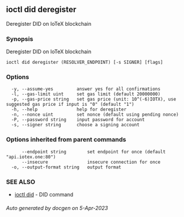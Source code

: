 ## ioctl did deregister

Deregister DID on IoTeX blockchain

### Synopsis

Deregister DID on IoTeX blockchain

```
ioctl did deregister (RESOLVER_ENDPOINT) [-s SIGNER] [flags]
```

### Options

```
  -y, --assume-yes         answer yes for all confirmations
  -l, --gas-limit uint     set gas limit (default 20000000)
  -p, --gas-price string   set gas price (unit: 10^(-6)IOTX), use suggested gas price if input is "0" (default "1")
  -h, --help               help for deregister
  -n, --nonce uint         set nonce (default using pending nonce)
  -P, --password string    input password for account
  -s, --signer string      choose a signing account
```

### Options inherited from parent commands

```
      --endpoint string        set endpoint for once (default "api.iotex.one:80")
      --insecure               insecure connection for once
  -o, --output-format string   output format
```

### SEE ALSO

* [ioctl did](ioctl_did.md)	 - DID command

###### Auto generated by docgen on 5-Apr-2023
